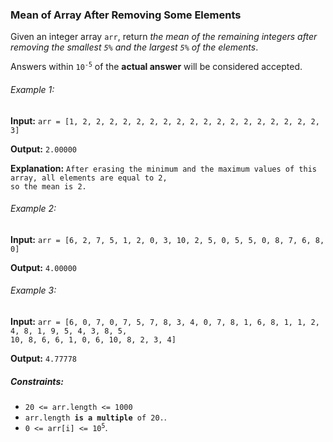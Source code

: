 <h3>Mean of Array After Removing Some Elements</h3>

<p>Given an integer array <code>arr</code>, return <i>the mean of the remaining integers after removing the smallest 
<code>5%</code> and the largest <code>5%</code> of the elements</i>.</p>
<p>Answers within <code>10<sup>-5</sup></code> of the <b>actual answer</b> will be considered accepted.</p>

<h6>Example 1:</h6>
<p><b>Input:</b> <code>arr = [1, 2, 2, 2, 2, 2, 2, 2, 2, 2, 2, 2, 2, 2, 2, 2, 2, 2, 2, 3]</code></p>
<p><b>Output:</b> <code>2.00000</code></p>
<p><b>Explanation:</b> <code>After erasing the minimum and the maximum values of this array, all elements are equal to 2, 
so the mean is 2.</code></p>

<h6>Example 2:</h6>
<p><b>Input:</b> <code>arr = [6, 2, 7, 5, 1, 2, 0, 3, 10, 2, 5, 0, 5, 5, 0, 8, 7, 6, 8, 0]</code></p>
<p><b>Output:</b> <code>4.00000</code></p>

<h6>Example 3:</h6>
<p><b>Input:</b> <code>arr = [6, 0, 7, 0, 7, 5, 7, 8, 3, 4, 0, 7, 8, 1, 6, 8, 1, 1, 2, 4, 8, 1, 9, 5, 4, 3, 8, 5,
10, 8, 6, 6, 1, 0, 6, 10, 8, 2, 3, 4]</code></p>
<p><b>Output:</b> <code>4.77778</code></p>


<h5>Constraints:</h5>
<ul>
    <li><code>20 <= arr.length <= 1000</code></li>
    <li><code>arr.length <b>is a multiple</b> of 20.</code>.</li>
    <li><code>0 <= arr[i] <= 10<sup>5</sup></code>.</li>
</ul>

